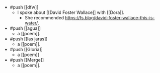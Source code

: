 - #push [[dfw]]
  - I spoke about [[David Foster Wallace]] with [[Dora]].
    - She recommended https://fs.blog/david-foster-wallace-this-is-water/.
- #push [[agua]]
  - a [[poem]].
- #push [[las jaras]]
  - a [[poem]].
- #push [[Gloria]]
  - a [[poem]]
- #push [[Merge]]
  - a [[poem]].
